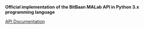 **Official implementation of the BitBaan MALab API in Python 3.x programming language**

[API Documentation](https://malab.bitbaan.com/apidocs/en)


